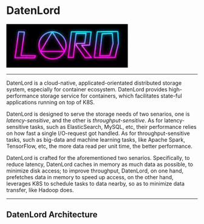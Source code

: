 # DatenLord

![Logo of DatenLord](docs/images/logo.png)

----
DatenLord is a cloud-native, applicated-orientated distributed storage system, especially for container ecosystem.
DatenLord provides high-performance storage service for containers, which facilitates state-ful applications running on top of K8S.

DatenLord is designed to serve the storage needs of two senarios, one is *latency-sensitive*, and the other is *throughput-sensitive*.
As for latency-sensitive tasks, such as ElasticSearch, MySQL, etc, their performance relies on how fast a single I/O-request got handled.
As for throughput-sensitive tasks, such as big-data and machine learning tasks, like Apache Spark, TensorFlow, etc, the more data read per unit time, the better performance.

DatenLord is crafted for the aforementioned two senarios.
Specifically, to reduce latency, DatenLord caches in memory as much data as possible, to minimize disk access; to improve throughput, DatenLord, on one hand, prefetches data in memory to speed up access, on the other hand, leverages K8S to schedule tasks to data nearby, so as to minimize data transfer, like Hadoop does.

----

## DatenLord Architecture
